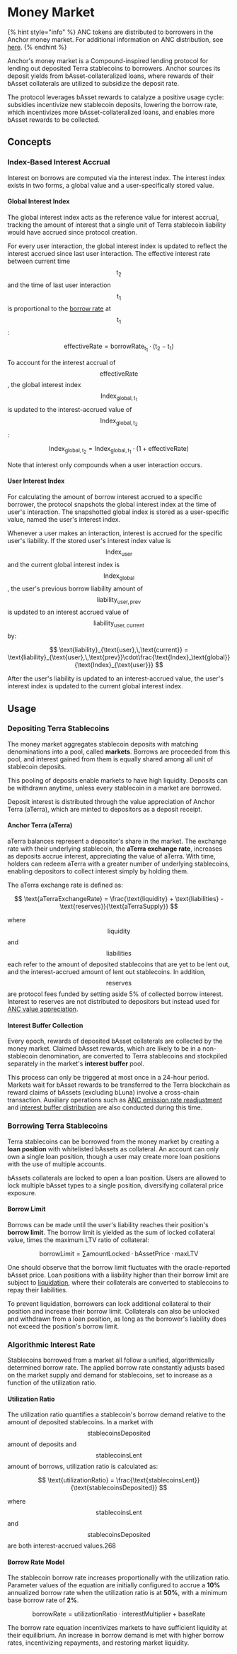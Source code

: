# Money Market

{% hint style="info" %}
ANC tokens are distributed to borrowers in the Anchor money market. For additional information on ANC distribution, see [here](../anchor-token-anc.md#distribution).
{% endhint %}

Anchor's money market is a Compound-inspired lending protocol for lending out deposited Terra stablecoins to borrowers. Anchor sources its deposit yields from bAsset-collateralized loans, where rewards of their bAsset collaterals are utilized to subsidize the deposit rate.

The protocol leverages bAsset rewards to catalyze a positive usage cycle: subsidies incentivize new stablecoin deposits, lowering the borrow rate, which incentivizes more bAsset-collateralized loans, and enables more bAsset rewards to be collected.

## Concepts

### Index-Based Interest Accrual

Interest on borrows are computed via the interest index. The interest index exists in two forms, a global value and a user-specifically stored value.

#### Global Interest Index

The global interest index acts as the reference value for interest accrual, tracking the amount of interest that a single unit of Terra stablecoin liability would have accrued since protocol creation.

For every user interaction, the global interest index is updated to reflect the interest accrued since last user interaction. The effective interest rate between current time $$\text{t}_\text{2}$$ and the time of last user interaction $$\text{t}_\text{1}$$ is proportional to the [borrow rate](./#algorithmic-interest-rate) at $$\text{t}_\text{1}$$ :

$$
\text{effectiveRate} = \text{borrowRate}_{\text{t}_\text{1}}\cdot(\text{t}_\text{2}-\text{t}_\text{1})
$$

To account for the interest accrual of $$\text{effectiveRate}$$, the global interest index $$\text{Index}_{\text{global},\,\text{t}_\text{1}}$$ is updated to the interest-accrued value of $$\text{Index}_{\text{global},\,\text{t}_\text{2}}$$ :

$$
\text{Index}_{\text{global},\,\text{t}_\text{2}} = \text{Index}_{\text{global},\,\text{t}_\text{1}}\cdot(1+ \text{effectiveRate})
$$

Note that interest only compounds when a user interaction occurs.

#### User Interest Index

For calculating the amount of borrow interest accrued to a specific borrower, the protocol snapshots the global interest index at the time of user's interaction. The snapshotted global index is stored as a user-specific value, named the user's interest index.

Whenever a user makes an interaction, interest is accrued for the specific user's liability. If the stored user's interest index value is $$\text{Index}_{\text{user}}$$ and the current global interest index is $$\text{Index}_{\text{global}}$$ , the user's previous borrow liability amount of $$\text{liability}_{\text{user},\,\text{prev}}$$ is updated to an interest accrued value of $$\text{liability}_{\text{user},\,\text{current}}$$ by:

$$
\text{liability}_{\text{user},\,\text{current}} = \text{liability}_{\text{user},\,\text{prev}}\cdot\frac{\text{Index}_\text{global}}{\text{Index}_{\text{user}}}
$$

After the user's liability is updated to an interest-accrued value, the user's interest index is updated to the current global interest index.

## Usage

### Depositing Terra Stablecoins

The money market aggregates stablecoin deposits with matching denominations into a pool, called **markets**. Borrows are proceeded from this pool, and interest gained from them is equally shared among all unit of stablecoin deposits.

This pooling of deposits enable markets to have high liquidity. Deposits can be withdrawn anytime, unless every stablecoin in a market are borrowed.

Deposit interest is distributed through the value appreciation of Anchor Terra \(aTerra\), which are minted to depositors as a deposit receipt.

#### Anchor Terra \(aTerra\)

aTerra balances represent a depositor's share in the market. The exchange rate with their underlying stablecoin, the **aTerra exchange rate**, increases as deposits accrue interest, appreciating the value of aTerra. With time, holders can redeem aTerra with a greater number of underlying stablecoins, enabling depositors to collect interest simply by holding them.

The aTerra exchange rate is defined as:

$$
\text{aTerraExchangeRate} = \frac{\text{liquidity} + \text{liabilities} - \text{reserves}}{\text{aTerraSupply}}
$$

where $$\text{liquidity}$$ and $$\text{liabilities}$$ each refer to the amount of deposited stablecoins that are yet to be lent out, and the interest-accrued amount of lent out stablecoins. In addition, $$\text{reserves}$$ are protocol fees funded by setting aside 5% of collected borrow interest. Interest to reserves are not distributed to depositors but instead used for [ANC value appreciation](../anchor-token-anc.md#deposit-rate-commission).

#### Interest Buffer Collection

Every epoch, rewards of deposited bAsset collaterals are collected by the money market. Claimed bAsset rewards, which are likely to be in a non-stablecoin denomination, are converted to Terra stablecoins and stockpiled separately in the market's **interest buffer** pool. 

This process can only be triggered at most once in a 24-hour period. Markets wait for bAsset rewards to be transferred to the Terra blockchain as reward claims of bAssets \(excluding bLuna\) involve a cross-chain transaction. Auxiliary operations such as [ANC emission rate readjustment](deposit-rate-subsidization.md#borrower-anc-incentives) and [interest buffer distribution](deposit-rate-subsidization.md#direct-subsidization) are also conducted during this time.



### Borrowing Terra Stablecoins

Terra stablecoins can be borrowed from the money market by creating a **loan position** with whitelisted bAssets as collateral. An account can only own a single loan position, though a user may create more loan positions with the use of multiple accounts.

bAssets collaterals are locked to open a loan position. Users are allowed to lock multiple bAsset types to a single position, diversifying collateral price exposure.

#### Borrow Limit

Borrows can be made until the user's liability reaches their position's **borrow limit**. The borrow limit is yielded as the sum of locked collateral value, times the maximum LTV ratio of collateral:

$$
\text{borrowLimit} = \sum \text{amountLocked} \cdot \text{bAssetPrice} \cdot \text{maxLTV}
$$

One should observe that the borrow limit fluctuates with the oracle-reported bAsset price. Loan positions with a liability higher than their borrow limit are subject to [liquidation](../liquidations.md), where their collaterals are converted to stablecoins to repay their liabilities.

To prevent liquidation, borrowers can lock additional collateral to their position and increase their borrow limit. Collaterals can also be unlocked and withdrawn from a loan position, as long as the borrower's liability does not exceed the position's borrow limit.



### Algorithmic Interest Rate

Stablecoins borrowed from a market all follow a unified, algorithmically determined borrow rate. The applied borrow rate constantly adjusts based on the market supply and demand for stablecoins, set to increase as a function of the utilization ratio.

#### Utilization Ratio

The utilization ratio quantifies a stablecoin's borrow demand relative to the amount of deposited stablecoins. In a market with $$\text{stablecoinsDeposited}$$ amount of deposits and $$\text{stablecoinsLent}$$ amount of borrows, utilization ratio is calculated as:

$$
\text{utilizationRatio} = \frac{\text{stablecoinsLent}}{\text{stablecoinsDeposited}}
$$

where $$\text{stablecoinsLent}$$ and $$\text{stablecoinsDeposited}$$ are both interest-accrued values.268

#### Borrow Rate Model

The stablecoin borrow rate increases proportionally with the utilization ratio. Parameter values of the equation are initially configured to accrue a **10%** annualized borrow rate when the utilization ratio is at **50%**, with a minimum base borrow rate of **2%**.

$$
\text{borrowRate} = \text{utilizationRatio} \cdot \text{interestMultiplier} + \text{baseRate}
$$

The borrow rate equation incentivizes markets to have sufficient liquidity at their equilibrium. An increase in borrow demand is met with higher borrow rates, incentivizing repayments, and restoring market liquidity.

